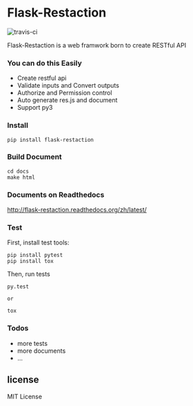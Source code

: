 # Flask-Restaction

![travis-ci](https://api.travis-ci.org/guyskk/flask-restaction.svg)

Flask-Restaction is a web framwork born to create RESTful API

### You can do this Easily

- Create restful api 
- Validate inputs and Convert outputs
- Authorize and Permission control
- Auto generate res.js and document
- Support py3


### Install
    
    pip install flask-restaction


### Build Document

    cd docs
    make html

### Documents on Readthedocs

http://flask-restaction.readthedocs.org/zh/latest/

### Test

First, install test tools:

    pip install pytest
    pip install tox

Then, run tests

    py.test

    or

    tox

### Todos

- more tests
- more documents
- ...

## license 

MIT License